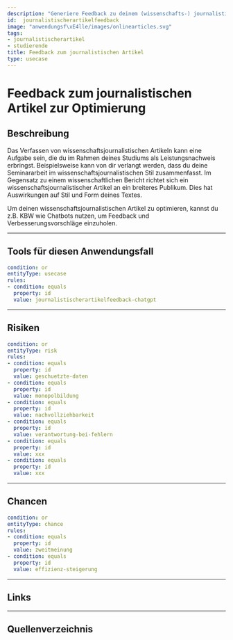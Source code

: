 ```yaml
---
description: "Generiere Feedback zu deinem (wissenschafts-) journalistischen Artikel."
id:  journalistischerartikelfeedback
image: "anwendungsf\xE4lle/images/onlinearticles.svg" 
tags:
- journalistischerartikel
- studierende
title: Feedback zum journalistischen Artikel
type: usecase
---
```




# Feedback zum journalistischen Artikel zur Optimierung

## Beschreibung

Das Verfassen von wissenschaftsjournalistischen Artikeln kann eine Aufgabe sein, die du im Rahmen deines Studiums als Leistungsnachweis erbringst. Beispielsweise kann von dir verlangt werden, dass du deine Seminararbeit im wissenschaftsjournalistischen Stil zusammenfasst. Im Gegensatz zu einem wissenschaftlichen Bericht richtet sich ein wissenschaftsjournalistischer Artikel an ein breiteres Publikum. Dies hat Auswirkungen auf Stil und Form deines Textes.

Um deinen wissenschaftsjournalistischen Artikel zu optimieren, kannst du z.B. KBW wie Chatbots nutzen, um Feedback und Verbesserungsvorschläge einzuholen.

---


## Tools für diesen Anwendungsfall

```yaml
condition: or
entityType: usecase
rules:
- condition: equals
  property: id
  value: journalistischerartikelfeedback-chatgpt
```

---

## Risiken


```yaml
condition: or
entityType: risk
rules:
- condition: equals
  property: id
  value: geschuetzte-daten
- condition: equals
  property: id
  value: monopolbildung
- condition: equals
  property: id
  value: nachvollziehbarkeit
- condition: equals
  property: id
  value: verantwortung-bei-fehlern
- condition: equals
  property: id
  value: xxx
- condition: equals
  property: id
  value: xxx
```




---

## Chancen


```yaml
condition: or
entityType: chance
rules:
- condition: equals
  property: id
  value: zweitmeinung
- condition: equals
  property: id
  value: effizienz-steigerung
```


---

## Links
  

---

## Quellenverzeichnis


